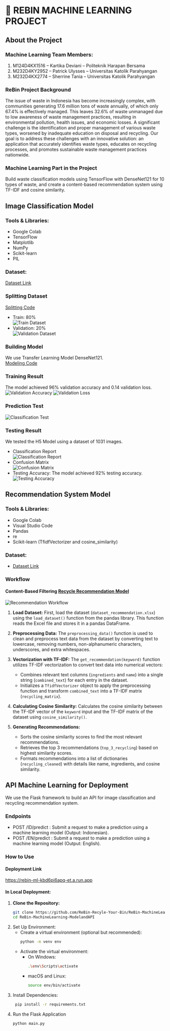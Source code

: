# 🌱 REBIN MACHINE LEARNING PROJECT

## About the Project

### Machine Learning Team Members:
1. M124D4KX1516 – Kartika Deviani – Politeknik Harapan Bersama
2. M232D4KY2952 – Patrick Ulysses – Universitas Katolik Parahyangan
3. M232D4KX2774 – Sherrine Tania – Universitas Katolik Parahyangan

### ReBin Project Background
The issue of waste in Indonesia has become increasingly complex, with communities generating 17.6 million tons of waste annually, of which only 67.4% is effectively managed. This leaves 32.6% of waste unmanaged due to low awareness of waste management practices, resulting in environmental pollution, health issues, and economic losses. A significant challenge is the identification and proper management of various waste types, worsened by inadequate education on disposal and recycling. Our goal is to address these challenges with an innovative solution: an application that accurately identifies waste types, educates on recycling processes, and promotes sustainable waste management practices nationwide.

### Machine Learning Part in the Project
Build waste classification models using TensorFlow with DenseNet121 for 10 types of waste, and create a content-based recommendation system using TF-IDF and cosine similarity.

## Image Classification Model

### Tools & Libraries:
- Google Colab
- TensorFlow
- Matplotlib
- NumPy
- Scikit-learn
- PIL

### Dataset:
[Dataset Link](https://drive.google.com/drive/folders/1R5KiMunBInm5kznj8nmTd9YJwDePGQrp?usp=sharing)

### Splitting Dataset
[Splitting Code](splitting.ipynb)
- Train: 80% <br>
  ![Train Dataset](Images/train_dataset.png)
- Validation: 20% <br>
  ![Validation Dataset](Images/val_dataset.png)

### Building Model
We use Transfer Learning Model DenseNet121. <br>
[Modeling Code](WasteClassification_DenseNet121.ipynb)

### Training Result
The model achieved 96% validation accuracy and 0.14 validation loss. <br>
![Validation Accuracy](Images/accuracy.png) ![Validation Loss](Images/loss.png)

### Prediction Test
![Classification Test](Images/classification_test.png)

### Testing Result
We tested the H5 Model using a dataset of 1031 images.
- Classification Report <br>
  ![Classification Report](Images/classification_report.png)
- Confusion Matrix <br>
  ![Confusion Matrix](Images/confusion_matrix.png)
- Testing Accuracy: The model achieved 92% testing accuracy. <br>
  ![Testing Accuracy](Images/test_acc.png)

## Recommendation System Model

### Tools & Libraries:
- Google Colab
- Visual Studio Code
- Pandas
- re
- Scikit-learn (TfidfVectorizer and cosine_similarity)

### Dataset:
- [Dataset Link](https://github.com/ReBin-Recyle-Your-Bin/ReBin-MachineLearning-ModelandAPI/blob/master/dataset_recommendation.xlsx)

### Workflow

#### Content-Based Filtering [Recycle Recommendation Model](recycleRecommendation.py) 
![Recommendation Workflow](Images/recomendation.png)

1. **Load Dataset:**
   First, load the dataset (`dataset_recommendation.xlsx`) using the `load_dataset()` function from the pandas library. This function reads the Excel file and stores it in a pandas DataFrame.

2. **Preprocessing Data:**
   The `preprocessing_data()` function is used to clean and preprocess text data from the dataset by converting text to lowercase, removing numbers, non-alphanumeric characters, underscores, and extra whitespaces.

3. **Vectorization with TF-IDF:**
   The `get_recommendation(keyword)` function utilizes TF-IDF vectorization to convert text data into numerical vectors:
   - Combines relevant text columns (`ingredients` and `name`) into a single string (`combined_text`) for each entry in the dataset.
   - Initializes a `TfidfVectorizer` object to apply the preprocessing function and transform `combined_text` into a TF-IDF matrix (`recycling_matrix`).

4. **Calculating Cosine Similarity:**
   Calculates the cosine similarity between the TF-IDF vector of the `keyword` input and the TF-IDF matrix of the dataset using `cosine_similarity()`.

5. **Generating Recommendations:**
   - Sorts the cosine similarity scores to find the most relevant recommendations.
   - Retrieves the top 3 recommendations (`top_3_recycling`) based on highest similarity scores.
   - Formats recommendations into a list of dictionaries (`recycling_cleaned`) with details like name, ingredients, and cosine similarity.

## API Machine Learning for Deployment

We use the Flask framework to build an API for image classification and recycling recommendation system.

### Endpoints
- POST /ID/predict : Submit a request to make a prediction using a machine learning model (Output: Indonesian).
- POST /EN/predict : Submit a request to make a prediction using a machine learning model (Output: English).


### How to Use

#### Deployment Link
https://rebin-ml-kbd6pi6apq-et.a.run.app

#### In Local Deployment:

1. **Clone the Repository:**
   ```bash
   git clone https://github.com/ReBin-Recyle-Your-Bin/ReBin-MachineLearning-ModelandAPI.git
   cd ReBin-MachineLearning-ModelandAPI

2. Set Up Environment:
   - Create a virtual environment (optional but recommended):
     ```bash
     python -m venv env

    - Activate the virtual environment:
         - On Windows:
           ```bash
           .\env\Scripts\activate
         - macOS and Linux:
           ```bash
           source env/bin/activate
  3. Install Dependencies:
       ```bash
        pip install -r requirements.txt
  4. Run the Flask Application
       ```bash
       python main.py


